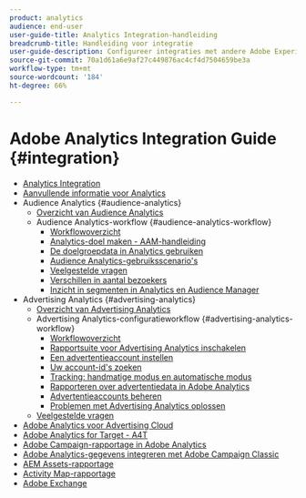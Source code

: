 ```yaml
---
product: analytics
audience: end-user
user-guide-title: Analytics Integration-handleiding
breadcrumb-title: Handleiding voor integratie
user-guide-description: Configureer integraties met andere Adobe Experience Cloud-oplossingen, zoals Audience Manager en Advertising Cloud.
source-git-commit: 70a1d61a6e9af27c449876ac4cf4d7504659be3a
workflow-type: tm+mt
source-wordcount: '184'
ht-degree: 66%

---
```



# Adobe Analytics Integration Guide {#integration}

+ [Analytics Integration](home.md)
+ [Aanvullende informatie voor Analytics](https://experienceleague.adobe.com/docs/analytics/release-notes/latest.html)
+ Audience Analytics {#audience-analytics}
   + [Overzicht van Audience Analytics](c-audience-analytics/mc-audiences-aam.md)
   + Audience Analytics-workflow {#audience-analytics-workflow}
      + [Workflowoverzicht](c-audience-analytics/c-workflow/audiences-workflow.md)
      + [Analytics-doel maken - AAM-handleiding](https://experienceleague.adobe.com/docs/audience-manager/user-guide/features/destinations/experience-cloud-destinations/create-analytics-destination.html)
      + [De doelgroepdata in Analytics gebruiken](c-audience-analytics/c-workflow/use-audience-data-analytics.md)
      + [Audience Analytics-gebruiksscenario&#39;s](c-audience-analytics/aam-audience-use-cases.md)
      + [Veelgestelde vragen](c-audience-analytics/mc-audiences-faqs.md)
      + [Verschillen in aantal bezoekers](c-audience-analytics/visitor-count-reconciliation.md)
      + [Inzicht in segmenten in Analytics en Audience Manager](c-audience-analytics/aam-analytics-segments.md)
+ Advertising Analytics {#advertising-analytics}
   + [Overzicht van Advertising Analytics](c-advertising-analytics/overview.md)
   + Advertising Analytics-configuratieworkflow {#advertising-analytics-workflow}
      + [Workflowoverzicht](c-advertising-analytics/c-adanalytics-workflow/aa-workflow.md)
      + [Rapportsuite voor Advertising Analytics inschakelen](c-advertising-analytics/c-adanalytics-workflow/aa-provision-rs.md)
      + [Een advertentieaccount instellen](c-advertising-analytics/c-adanalytics-workflow/aa-create-ad-account.md)
      + [Uw account-id&#39;s zoeken](c-advertising-analytics/c-adanalytics-workflow/aa-locate-account-id.md)
      + [Tracking: handmatige modus en automatische modus](c-advertising-analytics/c-adanalytics-workflow/aa-manual-vs-automatic-tracking.md)
      + [Rapporteren over advertentiedata in Adobe Analytics](c-advertising-analytics/c-adanalytics-workflow/aa-report-ad-data-an.md)
      + [Advertentieaccounts beheren](c-advertising-analytics/c-adanalytics-workflow/aa-manage-ad-accounts.md)
      + [Problemen met Advertising Analytics oplossen](c-advertising-analytics/c-adanalytics-workflow/aa-troubleshooting.md)
   + [Veelgestelde vragen](c-advertising-analytics/aa-faq.md)
+ [Adobe Analytics voor Advertising Cloud](https://experienceleague.adobe.com/docs/advertising-cloud/integrations/analytics/overview.html)
+ [Adobe Analytics for Target - A4T](https://experienceleague.adobe.com/docs/target/using/integrate/a4t/a4t.html)
+ [Adobe Campaign-rapportage in Adobe Analytics](adobe-campaign.md)
+ [Adobe Analytics-gegevens integreren met Adobe Campaign Classic](analytics-to-campaign-classic.md)
+ [AEM Assets-rapportage](aem-assets-reporting.md)
+ [Activity Map-rapportage](activitmap-reporting.md)
+ [Adobe Exchange](https://www.adobeexchange.com/experiencecloud.analytics.html#product)
